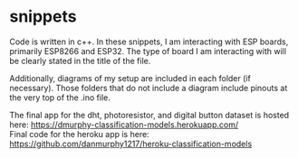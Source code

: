 # snippets
Code is written in c++.
In these snippets, I am interacting with ESP boards, primarily ESP8266 and ESP32. The type of board I am interacting with 
will be clearly stated in the title of the file. 

Additionally, diagrams of my setup are included in each folder (if necessary). Those folders that do not include a 
diagram include pinouts at the very top of the .ino file. 



The final app for the dht, photoresistor, and digital button dataset is hosted here: https://dmurphy-classification-models.herokuapp.com/ </br>
Final code for the heroku app is here: https://github.com/danmurphy1217/heroku-classification-models
